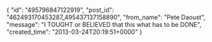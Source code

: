  {
   "id": "495796847122919",
   "post_id": "462493170453287_495437137158890",
   "from_name": "Pete Daoust",
   "message": "I TOUGHT or BELIEVED that this what has to be DONE",
   "created_time": "2013-03-24T20:19:51+0000"
 }
